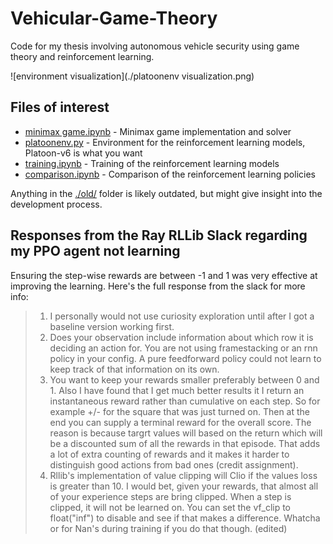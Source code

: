 # Vehicular-Game-Theory

Code for my thesis involving autonomous vehicle security using game theory and reinforcement learning.

![environment visualization](./platoonenv visualization.png)

## Files of interest

- [minimax game.ipynb](./minimax%20game.ipynb) - Minimax game implementation and solver
- [platoonenv.py](./platoonenv.py) - Environment for the reinforcement learning models, Platoon-v6 is what you want
- [training.ipynb](./training.ipynb) - Training of the reinforcement learning models
- [comparison.ipynb](./comparison.ipynb) - Comparison of the reinforcement learning policies

Anything in the [./old/](./old) folder is likely outdated, but might give insight into the development process.

## Responses from the Ray RLLib Slack regarding my PPO agent not learning

Ensuring the step-wise rewards are between -1 and 1 was very effective at improving the learning.
Here's the full response from the slack for more info:

> 1. I personally would not use curiosity exploration until after I got a baseline version working first.
> 2. Does your observation include information about which row it is deciding an action for. You are not using framestacking or an rnn policy in your config. A pure feedforward policy could not learn to keep track of that information on its own.
> 3. You want to keep your rewards smaller preferably between 0 and 1. Also I have found that I get much better results it I return an instantaneous reward rather than cumulative on each step. So for example +/- for the square that was just turned on. Then at the end you can supply a terminal reward for the overall score. The reason is because targrt values will based on the return which will be a discounted sum of all the rewards in that episode. That adds a lot of extra counting of rewards and it makes it harder to distinguish good actions from bad ones (credit assignment).
> 4. Rllib's implementation of value clipping will Clio if the values loss is greater than 10. I would bet, given your rewards, that almost all of your experience steps are bring clipped. When a step is clipped, it will not be learned on. You can set the vf_clip to float("inf") to disable and see if that makes a difference. Whatcha or for Nan's during training if you do that though. (edited) 